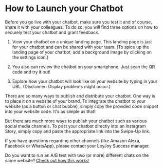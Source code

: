 # How to Launch your Chatbot

Before you go live with your chatbot, make sure you test it and of course, share it with your colleagues. To do so, you will find three options on how to securely test your chatbot and grant feedback.

1. View your chatbot on a unique landing page. This landing page is just for your chatbot and can be shared with your team. (To spice up the landing page of your chatbot, add a background image by clicking on the settings icon.)


2. You also can review the chatbot on your smartphone. Just scan the QR code and try it out! 


3. Explore how your chatbot will look like on your website by typing in your URL. (Disclaimer: Display problems might occur.) 


There are so many ways to publish and distribute your chatbot. One way is to place it on a website of your brand. To integrate the chatbot to your website (as a button or chat bubble), simply copy the provided code snippet into your website code. It's as simple as that!


But there are much more ways to publish your chatbot such as various social media channels. 
To post your chatbot directly into an Instagram Story, simply copy and paste the appropriate link into the Swipe-Up link.

If you have questions regarding other channels (like Amazon Alexa, Facebook or WhatsApp), please contact your LoyJoy Success manager.


Do you want to run an A/B test with two (or more) different chats on the same website? [Check out how this works!](https://github.com/loyjoy/welcome/blob/master/documentation/DYNAMIC_LANDING_PAGE.md)
